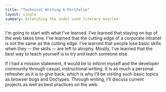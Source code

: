 ```yaml
---
title: "Technical Writing & Portfolio"
layout: single
summary: Stretching the under used literary muscles
---
```


I'm going to start with what I've learned. I've learned that staying on top of the web takes time. I've learned that the cutting edge of a corporate intranet is not the same as the cutting edge. I've learned that people lose basic skills when they -- the skills -- are left to atrophy. Mostly, I've learned that the best way to teach yourself is to try and teach someone else.

If I had a mission statement, it would be to inform myself and the developer community through casual, instructional writing. It is as much a personal refresher as it is to give back, which is why I'll be visiting such basic topics as browser bugs and Doctypes. Through writing, I'll discuss current projects as well as best practices on the web.
